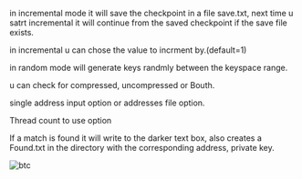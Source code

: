 in incremental mode it will save the checkpoint in a file save.txt, next time u satrt incremental it will continue from the saved checkpoint if the save file exists.

in incremental u can chose the value to incrment by.(default=1)

in random mode will generate keys randmly between the keyspace range.

u can check for compressed, uncompressed or Bouth.

single address input option or addresses file option.

Thread count to use option 

If a match is found it will write to the darker text box, also creates a Found.txt in the directory with the corresponding address, private key.


![btc](https://github.com/user-attachments/assets/1e46842b-9862-4101-bc5a-43daeec10c09)
